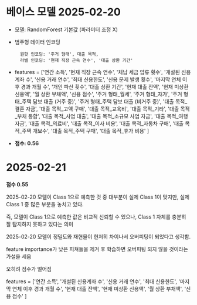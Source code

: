 # 베이스 모델 2025-02-20

- 모델: RandomForest 기본값 (파라미터 조정 X)

- 범주형 데이터 인코딩

        원핫 인코딩: '주거 형태', 대출 목적,
        라벨 인코딩: '현재 직장 근속 연수', '대출 상환 기간'

- features = ['연간 소득', '현재 직장 근속 연수', '체납 세금 압류 횟수', '개설된 신용계좌 수', '신용 거래 연수',
    '최대 신용한도', '신용 문제 발생 횟수', '마지막 연체 이후 경과 개월 수', '개인 파산 횟수', '대출 상환 기간',
    '현재 대출 잔액', '현재 미상환 신용액', '월 상환 부채액', '신용 점수', '주거 형태_월세',
    '주거 형태_자가', '주거 형태_주택 담보 대출 (거주 중)', '주거 형태_주택 담보 대출 (비거주 중)',
    '대출 목적_결혼 자금', '대출 목적_고액 구매', '대출 목적_교육비', '대출 목적_기타', '대출 목적_부채 통합',
    '대출 목적_사업 대출', '대출 목적_소규모 사업 자금', '대출 목적_여행 자금', '대출 목적_의료비',
    '대출 목적_이사 비용', '대출 목적_자동차 구매', '대출 목적_주택 개보수', '대출 목적_주택 구매',
    '대출 목적_휴가 비용'
]

- **점수: 0.56**

# 2025-02-21

**점수 0.55**

2025-02-20 모델이 Class 1으로 예측한 것 중 대부분이 실제 Class 1이 맞지만, 실제 Class 1 중 많은 부분을 놓치고 있다.

즉, 모델이 Class 1으로 예측한 값은 비교적 신뢰할 수 있으나, Class 1 자체를 충분히 잘 탐지하지 못하고 있다는 의미

2025-02-20 모델이 정밀도와 재현율이 현저히 차이나서 오버피팅이 되었다고 생각함.

feature importance가 낮은 피쳐들을 제거 후 학습하면 오버피팅 되지 않을 것이라는 가설을 세움

오히려 점수가 떨어짐

features = ['연간 소득', '개설된 신용계좌 수', '신용 거래 연수',
    '최대 신용한도', '마지막 연체 이후 경과 개월 수',
    '현재 대출 잔액', '현재 미상환 신용액', '월 상환 부채액', '신용 점수'
]

